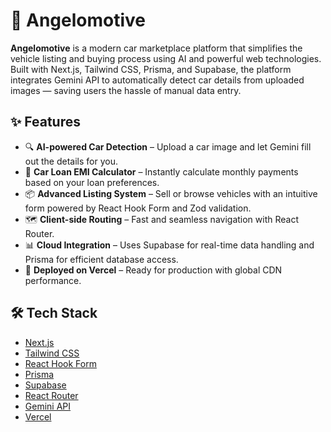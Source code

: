 # 🚗 Angelomotive

**Angelomotive** is a modern car marketplace platform that simplifies the vehicle listing and buying process using AI and powerful web technologies. Built with Next.js, Tailwind CSS, Prisma, and Supabase, the platform integrates Gemini API to automatically detect car details from uploaded images — saving users the hassle of manual data entry.

## ✨ Features

- 🔍 **AI-powered Car Detection** – Upload a car image and let Gemini fill out the details for you.
- 🧾 **Car Loan EMI Calculator** – Instantly calculate monthly payments based on your loan preferences.
- 📦 **Advanced Listing System** – Sell or browse vehicles with an intuitive form powered by React Hook Form and Zod validation.
- 🗺️ **Client-side Routing** – Fast and seamless navigation with React Router.
- 📊 **Cloud Integration** – Uses Supabase for real-time data handling and Prisma for efficient database access.
- 🚀 **Deployed on Vercel** – Ready for production with global CDN performance.

## 🛠️ Tech Stack

- [Next.js](https://nextjs.org/)
- [Tailwind CSS](https://tailwindcss.com/)
- [React Hook Form](https://react-hook-form.com/)
- [Prisma](https://www.prisma.io/)
- [Supabase](https://supabase.com/)
- [React Router](https://reactrouter.com/)
- [Gemini API](https://deepmind.google/technologies/gemini/)
- [Vercel](https://vercel.com/)
